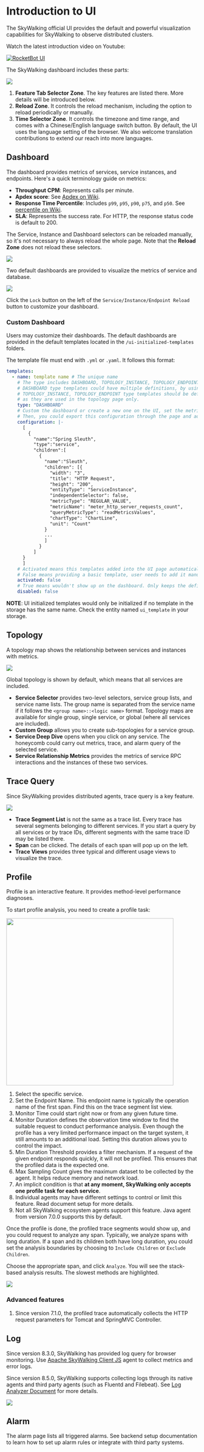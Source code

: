 # Introduction to UI
The SkyWalking official UI provides the default and powerful visualization capabilities for SkyWalking to observe distributed
clusters.

Watch the latest introduction video on Youtube:

[![RocketBot UI](https://img.youtube.com/vi/mfKaToAKl7k/0.jpg)](http://www.youtube.com/watch?v=mfKaToAKl7k)

The SkyWalking dashboard includes these parts:

<img src="https://skywalking.apache.org/ui-doc/7.0.0/dashboard.png"/>

1. **Feature Tab Selector Zone**. The key features are listed there. More details will be introduced below.
1. **Reload Zone**. It controls the reload mechanism, including the option to reload periodically or manually.
1. **Time Selector Zone**. It controls the timezone and time range, and comes with a Chinese/English language switch button. By default, the UI
uses the language setting of the browser. We also welcome translation contributions to extend our reach into more languages.

## Dashboard
The dashboard provides metrics of services, service instances, and endpoints. Here's a quick terminology guide on metrics:
* **Throughput CPM**: Represents calls per minute.
* **Apdex score**: See [Apdex on Wiki](https://en.wikipedia.org/wiki/Apdex).
* **Response Time Percentile**: Includes `p99`, `p95`, `p90`, `p75`, and `p50`. See [percentile on Wiki](https://en.wikipedia.org/wiki/Percentile).
* **SLA**: Represents the success rate. For HTTP, the response status code is default to 200.

The Service, Instance and Dashboard selectors can be reloaded manually, so it's not necessary to always reload the whole page. Note that the **Reload Zone** does not reload these selectors.

<img src="https://skywalking.apache.org/ui-doc/7.0.0/dashboard-reload.png"/>

Two default dashboards are provided to visualize the metrics of service and database.

<img src="https://skywalking.apache.org/ui-doc/7.0.0/dashboard-default.png"/>

Click the `Lock` button on the left of the `Service/Instance/Endpoint Reload` button to customize your dashboard.

### Custom Dashboard
Users may customize their dashboards. The default dashboards are provided in the default templates located in the `/ui-initialized-templates` folders.

The template file must end with `.yml` or `.yaml`. It follows this format:
```yaml
templates:
  - name: template name # The unique name
    # The type includes DASHBOARD, TOPOLOGY_INSTANCE, TOPOLOGY_ENDPOINT.
    # DASHBOARD type templates could have multiple definitions, by using different names.
    # TOPOLOGY_INSTANCE, TOPOLOGY_ENDPOINT type templates should be defined once, 
    # as they are used in the topology page only.
    type: "DASHBOARD" 
    # Custom the dashboard or create a new one on the UI, set the metrics as you like in the edit mode.
    # Then, you could export this configuration through the page and add it here.
    configuration: |-
      [
        {
          "name":"Spring Sleuth",
          "type":"service",
          "children":[
            {
              "name":"Sleuth",
              "children": [{
                "width": "3",
                "title": "HTTP Request",
                "height": "200",
                "entityType": "ServiceInstance",
                "independentSelector": false,
                "metricType": "REGULAR_VALUE",
                "metricName": "meter_http_server_requests_count",
                "queryMetricType": "readMetricsValues",
                "chartType": "ChartLine",
                "unit": "Count"
              }
              ...
              ]
            }
          ]
      }
      ]
    # Activated means this templates added into the UI page automatically.
    # False means providing a basic template, user needs to add it manually on the page.
    activated: false
    # True means wouldn't show up on the dashboard. Only keeps the definition in the storage.
    disabled: false
```

**NOTE**: UI initialized templates would only be initialized if no template in the storage has the same name.
Check the entity named `ui_template` in your storage.

## Topology
A topology map shows the relationship between services and instances with metrics.

<img src="https://skywalking.apache.org/ui-doc/8.4.0/topology.png"/>

Global topology is shown by default, which means that all services are included.
* **Service Selector** provides two-level selectors, service group lists, and service name lists. The group name is separated from 
the service name if it follows the `<group name>::<logic name>` format. Topology maps are available for single group, single service, 
or global (where all services are included).
* **Custom Group** allows you to create sub-topologies for a service group.
* **Service Deep Dive** opens when you click on any service. The honeycomb could carry out metrics, trace, and alarm query of the selected service.
* **Service Relationship Metrics** provides the metrics of service RPC interactions and the instances of these two services.

## Trace Query
Since SkyWalking provides distributed agents, trace query is a key feature.

<img src="https://skywalking.apache.org/ui-doc/7.0.0/trace.png"/>

* **Trace Segment List** is not the same as a trace list. Every trace has several segments belonging to different services. If you start a query by all services or by trace IDs, different segments with the same trace ID may be listed there.
* **Span** can be clicked. The details of each span will pop up on the left.
* **Trace Views** provides three typical and different usage views to visualize the trace. 

## Profile
Profile is an interactive feature. It provides method-level performance diagnoses. 

To start profile analysis, you need to create a profile task:

<img src="https://skywalking.apache.org/ui-doc/7.0.0/profile-create.png" width="440px"/>

1. Select the specific service. 
1. Set the Endpoint Name. This endpoint name is typically the operation name of the first span. Find this on the trace 
segment list view.
1. Monitor Time could start right now or from any given future time.
1. Monitor Duration defines the observation time window to find the suitable request to conduct performance analysis.
Even though the profile has a very limited performance impact on the target system, it still amounts to an additional load. Setting this duration allows you to control the impact.
1. Min Duration Threshold provides a filter mechanism. If a request of the given endpoint responds quickly, it will not be profiled. This ensures that the profiled data is the expected one.
1. Max Sampling Count gives the maximum dataset to be collected by the agent. It helps reduce memory and network load.
1. An implicit condition is that **at any moment, SkyWalking only accepts one profile task for each service**.
1. Individual agents may have different settings to control or limit this feature. Read document setup for more details.
1. Not all SkyWalking ecosystem agents support this feature. Java agent from version 7.0.0 supports this by default.

Once the profile is done, the profiled trace segments would show up, and you could request to analyze any span.
Typically, we analyze spans with long duration. If a span and its children both have long duration, you could set the analysis boundaries by choosing to `Include Children` or `Exclude Children`. 

Choose the appropriate span, and click `Analyze`. You will see the stack-based analysis results. The slowest methods are highlighted.

<img src="https://skywalking.apache.org/ui-doc/7.0.0/profile-result.png"/>

### Advanced features
1. Since version 7.1.0, the profiled trace automatically collects the HTTP request parameters for Tomcat and SpringMVC Controller.

## Log
Since version 8.3.0, SkyWalking has provided log query for browser monitoring. Use [Apache SkyWalking Client JS](https://github.com/apache/skywalking-client-js) agent to collect metrics and error logs.

Since version 8.5.0, SkyWalking supports collecting logs through its native agents and third party agents (such as Fluentd and Filebeat). 
See [Log Analyzer Document](../setup/backend/log-analyzer.md) for more details.

<img src="https://skywalking.apache.org/ui-doc/8.3.0/log.png"/>

## Alarm
The alarm page lists all triggered alarms. See backend setup documentation to learn how to set up alarm rules or integrate
with third party systems.
